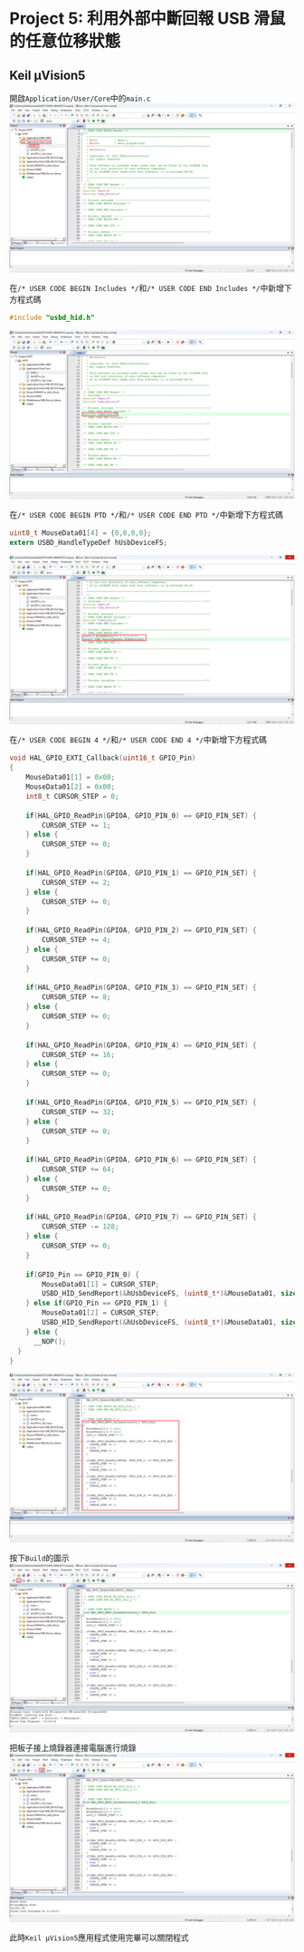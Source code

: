 # Project 5: 利用外部中斷回報 USB 滑鼠的任意位移狀態  
## Keil µVision5  
開啟`Application/User/Core`中的`main.c`  
![1.png](pictures/1.png "1.png")
  
在`/* USER CODE BEGIN Includes */`和`/* USER CODE END Includes */`中新增下方程式碼  
```c
#include "usbd_hid.h"
```
![2.png](pictures/2.png "2.png")
  
在`/* USER CODE BEGIN PTD */`和`/* USER CODE END PTD */`中新增下方程式碼  
```c
uint8_t MouseData01[4] = {0,0,0,0};
extern USBD_HandleTypeDef hUsbDeviceFS;
```
![3.png](pictures/3.png "3.png")
  
在`/* USER CODE BEGIN 4 */`和`/* USER CODE END 4 */`中新增下方程式碼
```c
void HAL_GPIO_EXTI_Callback(uint16_t GPIO_Pin)
{
	MouseData01[1] = 0x00;
	MouseData01[2] = 0x00;
	int8_t CURSOR_STEP = 0;
	
	if(HAL_GPIO_ReadPin(GPIOA, GPIO_PIN_0) == GPIO_PIN_SET) {
		CURSOR_STEP += 1;
	} else {
		CURSOR_STEP += 0;
	}
		
	if(HAL_GPIO_ReadPin(GPIOA, GPIO_PIN_1) == GPIO_PIN_SET) {
		CURSOR_STEP += 2;
	} else {
		CURSOR_STEP += 0;
	}

	if(HAL_GPIO_ReadPin(GPIOA, GPIO_PIN_2) == GPIO_PIN_SET) {
		CURSOR_STEP += 4;
	} else {
		CURSOR_STEP += 0;
	}
		
	if(HAL_GPIO_ReadPin(GPIOA, GPIO_PIN_3) == GPIO_PIN_SET) {
		CURSOR_STEP += 8;
	} else {
		CURSOR_STEP += 0;
	}
		
	if(HAL_GPIO_ReadPin(GPIOA, GPIO_PIN_4) == GPIO_PIN_SET) {
		CURSOR_STEP += 16;
	} else {
		CURSOR_STEP += 0;
	}
		
	if(HAL_GPIO_ReadPin(GPIOA, GPIO_PIN_5) == GPIO_PIN_SET) {
		CURSOR_STEP += 32;
	} else {
		CURSOR_STEP += 0;
	}
		
	if(HAL_GPIO_ReadPin(GPIOA, GPIO_PIN_6) == GPIO_PIN_SET) {
		CURSOR_STEP += 64;
	} else {
		CURSOR_STEP += 0;
	}
		
	if(HAL_GPIO_ReadPin(GPIOA, GPIO_PIN_7) == GPIO_PIN_SET) {
		CURSOR_STEP -= 128;
	} else {
		CURSOR_STEP += 0;
	}
	
	if(GPIO_Pin == GPIO_PIN_0) {
		MouseData01[1] = CURSOR_STEP;
		USBD_HID_SendReport(&hUsbDeviceFS, (uint8_t*)&MouseData01, sizeof(MouseData01));
  	} else if(GPIO_Pin == GPIO_PIN_1) {
		MouseData01[2] = CURSOR_STEP;
		USBD_HID_SendReport(&hUsbDeviceFS, (uint8_t*)&MouseData01, sizeof(MouseData01));
  	} else {
      __NOP();
  }
}
```
![4.png](pictures/4.png "4.png")
  
按下`Build`的圖示  
![5.png](pictures/5.png "5.png")
  
把板子接上燒錄器連接電腦進行燒錄  
![6.png](pictures/6.png "6.png")
  
此時`Keil µVision5`應用程式使用完畢可以關閉程式  